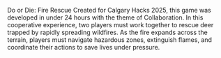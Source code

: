 Do or Die: Fire Rescue
Created for Calgary Hacks 2025, this game was developed in under 24 hours with the theme of Collaboration.
In this cooperative experience, two players must work together to rescue deer trapped by rapidly spreading wildfires. As the fire expands across the terrain, players must navigate hazardous zones, extinguish flames, and coordinate their actions to save lives under pressure.
